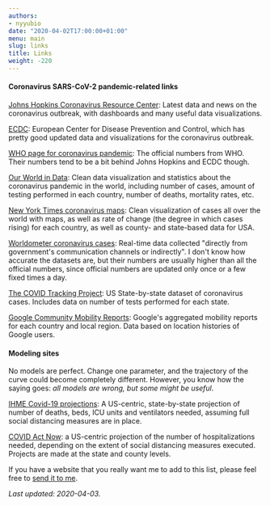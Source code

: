 ```yaml
---
authors:
- nyyubio
date: "2020-04-02T17:00:00+01:00"
menu: main
slug: links
title: Links
weight: -220
---
```


#### Coronavirus SARS-CoV-2 pandemic-related links

[Johns Hopkins Coronavirus Resource Center]: Latest data and news on the coronavirus outbreak, with dashboards and many useful data visualizations.

[ECDC]: European Center for Disease Prevention and Control, which has pretty good updated data and visualizations for the coronavirus outbreak.

[WHO page for coronavirus pandemic]: The official numbers from WHO. Their numbers tend to be a bit behind Johns Hopkins and ECDC though.

[Our World in Data]: Clean data visualization and statistics about the coronavirus pandemic in the world, including number of cases, amount of testing performed in each country, number of deaths, mortality rates, etc.

[New York Times coronavirus maps]: Clean visualization of cases all over the world with maps, as well as rate of change (the degree in which cases rising) for each country, as well as county- and state-based data for USA.

[Worldometer coronavirus cases]: Real-time data collected "directly from government's communication channels or indirectly". I don't know how accurate the datasets are, but their numbers are usually higher than all the official numbers, since official numbers are updated only once or a few fixed times a day. 

[The COVID Tracking Project]: US State-by-state dataset of coronavirus cases. Includes data on number of tests performed for each state. 

[Google Community Mobility Reports]: Google's aggregated mobility reports for each country and local region. Data based on location histories of Google users.

[ECDC]: https://www.ecdc.europa.eu/en/covid-19-pandemic
[Johns Hopkins Coronavirus Resource Center]: https://coronavirus.jhu.edu/
[Our World in Data]: https://ourworldindata.org/coronavirus
[Worldometer coronavirus cases]: https://www.worldometers.info/coronavirus/
[WHO page for coronavirus pandemic]: https://www.who.int/emergencies/diseases/novel-coronavirus-2019
[The COVID Tracking Project]: https://covidtracking.com/
[New York Times coronavirus maps]: https://www.nytimes.com/interactive/2020/world/coronavirus-maps.html
[Google Community Mobility Reports]: https://www.google.com/covid19/mobility/

#### Modeling sites

No models are perfect. Change one parameter, and the trajectory of the curve could become completely different. However, you know how the saying goes: *all models are wrong, but some might be useful*.

[IHME Covid-19 projections]: A US-centric, state-by-state projection of number of deaths, beds, ICU units and ventilators needed, assuming full social distancing measures are in place. 

[COVID Act Now]: a US-centric projection of the number of hospitalizations needed, depending on the extent of social distancing measures executed. Projects are made at the state and county levels.

[IHME Covid-19 projections]: https://covid19.healthdata.org/
[COVID Act Now]: https://covidactnow.org/

If you have a website that you really want me to add to this list, please feel free to [send it to me].

[send it to me]: <mailto:nyyubio@gmail.com>



*Last updated: 2020-04-03.*